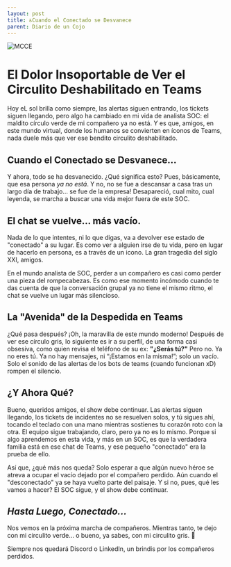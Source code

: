 ```yaml
---
layout: post
title: ♿Cuando el Conectado se Desvanece
parent: Diario de un Cojo
---
```


![MCCE]( /assets/img/teams.jpg)

# El Dolor Insoportable de Ver el Circulito Deshabilitado en Teams

Hoy eL sol brilla como siempre, las alertas siguen entrando, los tickets siguen llegando, pero algo ha cambiado en mi vida de analista SOC: el maldito círculo verde de mi compañero ya no está. Y es que, amigos, en este mundo virtual, donde los humanos se convierten en íconos de Teams, nada duele más que ver ese bendito circulito deshabilitado.

## Cuando el Conectado se Desvanece…

Y ahora, todo se ha desvanecido. ¿Qué significa esto? Pues, básicamente, que esa persona *ya no está*. Y no, no se fue a descansar a casa tras un largo día de trabajo… se fue de la empresa! Desapareció, cual mito, cual leyenda, se marcha a buscar una vida mejor fuera de este SOC.

## El chat se vuelve... más vacío.

Nada de lo que intentes, ni lo que digas, va a devolver ese estado de "conectado" a su lugar. Es como ver a alguien irse de tu vida, pero en lugar de hacerlo en persona, es a través de un icono. La gran tragedia del siglo XXI, amigos.

En el mundo analista de SOC, perder a un compañero es casi como perder una pieza del rompecabezas. Es como ese momento incómodo cuando te das cuenta de que la conversación grupal ya no tiene el mismo ritmo, el chat se vuelve un lugar más silencioso.


## La "Avenida" de la Despedida en Teams

¿Qué pasa después? ¡Oh, la maravilla de este mundo moderno! Después de ver ese círculo gris, lo siguiente es ir a su perfil, de una forma casi obsesiva, como quien revisa el teléfono de su ex: **"¿Serás tú?"** Pero no. Ya no eres tú. Ya no hay mensajes, ni “¡Estamos en la misma!”; solo un vacío. Solo el sonido de las alertas de los bots de teams (cuando funcionan xD) rompen el silencio.

## ¿Y Ahora Qué?

Bueno, queridos amigos, el show debe continuar. Las alertas siguen llegando, los tickets de incidentes no se resuelven solos, y tú sigues ahí, tocando el teclado con una mano mientras sostienes tu corazón roto con la otra. El equipo sigue trabajando, claro, pero ya no es lo mismo. Porque si algo aprendemos en esta vida, y más en un SOC, es que la verdadera familia está en ese chat de Teams, y ese pequeño "conectado" era la prueba de ello.

Así que, ¿qué más nos queda? Solo esperar a que algún nuevo héroe se atreva a ocupar el vacío dejado por el compañero perdido. Aún cuando el "desconectado" ya se haya vuelto parte del paisaje. Y si no, pues, qué les vamos a hacer? El SOC sigue, y el show debe continuar.

## *Hasta Luego, Conectado...*

Nos vemos en la próxima marcha de compañeros. Mientras tanto, te dejo con mi circulito verde… o bueno, ya sabes, con mi circulito gris. 🥲

Siempre nos quedará Discord o LinkedIn, un brindis por los compañeros perdidos.
